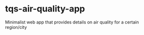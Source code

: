 # tqs-air-quality-app
Minimalist web app that provides details on air quality for a certain region/city
